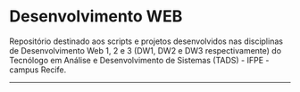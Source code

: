 # Desenvolvimento WEB

Repositório destinado aos scripts e projetos desenvolvidos nas disciplinas de Desenvolvimento Web 1, 2 e 3 (DW1, DW2 e DW3 respectivamente) do Tecnólogo em Análise e Desenvolvimento de Sistemas (TADS) - IFPE - campus Recife.

---
